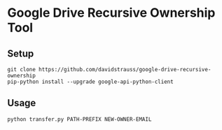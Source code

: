 Google Drive Recursive Ownership Tool
==

Setup
--

    git clone https://github.com/davidstrauss/google-drive-recursive-ownership
    pip-python install --upgrade google-api-python-client

Usage
--

    python transfer.py PATH-PREFIX NEW-OWNER-EMAIL
